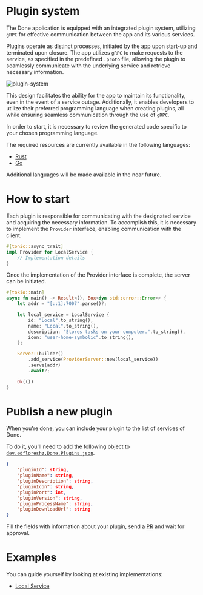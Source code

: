 # Plugin system
The Done application is equipped with an integrated plugin system, utilizing `gRPC` for effective communication between the app and its various services.

Plugins operate as distinct processes, initiated by the app upon start-up and terminated upon closure. The app utilizes `gRPC` to make requests to the 
service, as specified in the predefined `.proto` file, allowing the plugin to seamlessly communicate with the underlying service and retrieve necessary 
information.

![plugin-system](https://user-images.githubusercontent.com/22224438/213039114-5485cf37-a1d2-4d8f-ad5e-c79d632027a0.png)

This design facilitates the ability for the app to maintain its functionality, even in the event of a service outage. Additionally, it enables 
developers to utilize their preferred programming language when creating plugins, all while ensuring seamless communication through the use of `gRPC`.

In order to start, it is necessary to review the generated code specific to your chosen programming language. 

The required resources are currently available in the following languages: 

- [Rust](https://github.com/done-devs/proto-rust)
- [Go](https://github.com/done-devs/proto-rust)

Additional languages will be made available in the near future.

# How to start
Each plugin is responsible for communicating with the designated service and acquiring the necessary information. To accomplish this, it is necessary 
to implement the `Provider` interface, enabling communication with the client.

```rust
#[tonic::async_trait]
impl Provider for LocalService {
    // Implementation details
}
```

Once the implementation of the Provider interface is complete, the server can be initiated.

```rust
#[tokio::main]
async fn main() -> Result<(), Box<dyn std::error::Error>> {
    let addr = "[::1]:7007".parse()?;

    let local_service = LocalService {
        id: "Local".to_string(),
        name: "Local".to_string(),
        description: "Stores tasks on your computer.".to_string(),
        icon: "user-home-symbolic".to_string(),
    };

    Server::builder()
        .add_service(ProviderServer::new(local_service))
        .serve(addr)
        .await?;

    Ok(())
}
```

# Publish a new plugin
When you're done, you can include your plugin to the list of services of Done. 

To do it, you'll need to add the following object to [`dev.edfloreshz.Done.Plugins.json`](dev.edfloreshz.Done.Plugins.json).

```json
{
    "pluginId": string,
    "pluginName": string,
    "pluginDescription": string,
    "pluginIcon": string,
    "pluginPort": int,
    "pluginVersion": string,
    "pluginProcessName": string,
    "pluginDownloadUrl": string
}
```

Fill the fields with information about your plugin, send a [PR](https://github.com/done-devs/done/pulls) and wait for approval.

# Examples
You can guide yourself by looking at existing implementations:

- [Local Service](https://github.com/done-devs/local-plugin)
